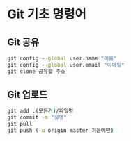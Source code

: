 # Git 기초 명령어



## Git 공유

```cmd
git config --global user.name "이름"
git config --global user.email "이메일"
git clone 공유할 주소
```



## Git 업로드

~~~cmd
git add .(모든거)/파일명
git commit -m "설명"
git pull
git push (-u origin master 처음에만)
~~~

